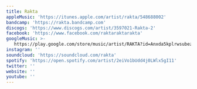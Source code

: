 ```yaml
---
title: Rakta
appleMusic: 'https://itunes.apple.com/artist/rakta/548688002'
bandcamp: 'https://rakta.bandcamp.com'
discogs: 'https://www.discogs.com/artist/3597021-Rakta-2'
facebook: 'https://www.facebook.com/raktaraktarakta'
googleMusic: >-
   https://play.google.com/store/music/artist/RAKTA?id=Anxda5kplrwsubez3vwyir3lp4u
instagram: ''
soundcloud: 'https://soundcloud.com/rakta'
spotify: 'https://open.spotify.com/artist/2eiVo1bUdd4j0LWlx5gI11'
twitter: ''
website: ''
youtube: ''
---
```

